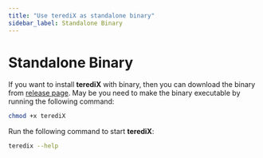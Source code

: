 ```yaml
---
title: "Use terediX as standalone binary"
sidebar_label: Standalone Binary
---
```


# Standalone Binary

If you want to install **terediX** with binary, then you can download the binary from [release page](https://github.com/shaharia-lab/teredix/releases). 
May be you need to make the binary executable by running the following command:

```bash
chmod +x terediX
```

Run the following command to start **terediX**:

```bash
teredix --help
```